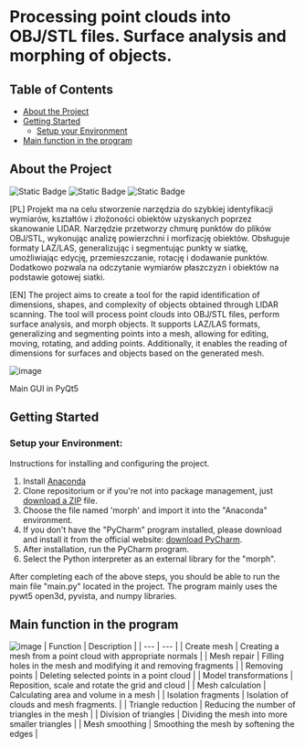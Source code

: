 # Processing point clouds into OBJ/STL files. Surface analysis and morphing of objects.

## Table of Contents
- [About the Project](#about-the-project)
- [Getting Started](#getting-started)
  - [Setup your Environment](#setup-your-environment)
- [Main function in the program](#main-function-in-the-program)




## About the Project

![Static Badge](https://img.shields.io/badge/Python-3.10.13-gray?style=for-the-badge&logo=python&logoColor=yellow&labelColor=black&color=gray)
![Static Badge](https://img.shields.io/badge/Anaconda-3.10-black?style=for-the-badge&logo=anaconda&logoColor=green&labelColor=black&color=gray)
![Static Badge](https://img.shields.io/badge/Open3D-0.18.0-black?style=for-the-badge&logo=open3d&logoColor=green&labelColor=black&color=gray)



[PL]
Projekt ma na celu stworzenie narzędzia do szybkiej identyfikacji wymiarów, kształtów i złożoności obiektów uzyskanych poprzez skanowanie LIDAR. Narzędzie przetworzy chmurę punktów do plików OBJ/STL, wykonując analizę powierzchni i morfizację obiektów. Obsługuje formaty LAZ/LAS, generalizując i segmentując punkty w siatkę, umożliwiając edycję, przemieszczanie, rotację i dodawanie punktów. Dodatkowo pozwala na odczytanie wymiarów płaszczyzn i obiektów na podstawie gotowej siatki.

[EN]
The project aims to create a tool for the rapid identification of dimensions, shapes, and complexity of objects obtained through LIDAR scanning. The tool will process point clouds into OBJ/STL files, perform surface analysis, and morph objects. It supports LAZ/LAS formats, generalizing and segmenting points into a mesh, allowing for editing, moving, rotating, and adding points. Additionally, it enables the reading of dimensions for surfaces and objects based on the generated mesh.





![image](https://lh3.googleusercontent.com/fife/ALs6j_FbX1NBNGwgazGu4gD4IoCNGGeLHW5wDDJsWDI8aplwjkjI3RvdxTof8U0cveHQl6-YvCMfE0HFBDeuAoPBGtsgEIXafmH4cwpcX_GPDScRqiEZjFCPDTRnS61HsMM8jzPdDnZ4t702lkiH3JUGEjDY8rpEII-JNEQpiE-t24sRC86NH1ijy3SiOZE_-anEDhj2qljQg5vcc8l3n0CZn1WdVT3W-VWl0bT6PG2imnqPDj0NAh2rU2GeLNo_ECQ26gqdjhZWQmo20a4QnK4AYQ7q0LAe6FCtj0WDizX1puDsuS2gU9_UGmAMzoFjV68ZHl382AgJU-zwx6y_y6G-ipJJo3JGCcpCBGBaxdPTnFHH2cWIhwjh5KyjxucMnRxh7gnKK-QxhKgm6oRZY2v47GfTeCmVdDBzvIIey1L2201dOKMyJvuekNDaA2mX1OonoZBKkGN_wCSSpghrGtwpWV-iQgYY3gYuHcwdSddB_jlMEnzGGIiOeYXW-nbqiPwcN_0BggPKhhJoSLFkmw0p-l4i3uEsgdYal0A41l6NUoDq0zPUV9tuQXmn1NKqgFZPa7K_jXDzr5UNMIF5iuOw5vJ0F7mld8GzLroXupL4Vz44xGaoTlwt3nzRfa8BmQCeBKKBkwqGcQ1eKCCE5m36lUPAJllabTwG3J9Dj0MFCI1PvxWY63SrjuMlA3AQxHMXUC0rB3-OUWcEvZq8Hg3lUuI5FMnvEkrZAVBeu91oNx0YqJe-_oeLBAsu4DcKcaac52qxIdwNYHpNulYUvPnWbQES75Lhtj8qhaZcGNYeZNEUr16LSUCeWRRZv9Wm8Ksg93yZcjvXsf1gUJ5DbaU2BMpvMB0cuurH05hEfKVtQDNmPfyhdkYc0AaRoHhRA1q8bx62W_nEiBIiPAwXo2KZ8sre3g0XDSHZgOlBL-Ro7BNBhsuWeJva-SQqNFn3cWZ5wMZmCUVjKwcMK-wcbEJPqbFQO2Dfc7ccyrMypKk_ZcMLQJTFUSsGci6PTdnTcmqZzNLG1r4-ACu8NXdXeaF1vSzSCSbcJXHcEvE5ozStlk-jxWqJQrkNBzD4hgygRnRftCGcRX3vw0wrKLInMyYOIoFiVhpAsvVwZrNu4VhIe4mu7QEQ-PgXqQZZrpPP5vYR7EzMhY3FhAouqBe17ll7_QR_DVgpHDFfEgR0xairOzP5_tkEZbk2keKiq-IPu7aljcb0_sNc31wNRwrM0M9YHfpm62qAl_llesc0Ptde6cr3r5D6NTRi762gH1BcWXeKUcg_VzzgYplV6LRhZEDEx7mHkBOUj0OQ8evj6bqQO0fIIKtA0-2LmXEF_qK0tJNlefLfMX0oV3e1nC7varGFnZNNxzFMme-n_1uFZOqXyOjzZ9QVFW3hjxgcUaDJWrtqoK5yQ1QFgNizU3wewsKDYCi7CNmP_3wosLyyL-er3dFBZfBQrWCRdCO0JEwMZ8eAgai-a8XH9y1L-EUDgqOv6KJTgIs-QCYWC7kUlpH5JZYHK76cy4KkntX2AJ_e90KIPqQ45sX4wHO4B8lgZxp3Iu1_b1vzGKf9fbRqD-ko1bXiW7ZItbsfNrn1dFEjLBPha8CiztZ8TWZONQ1sOX5AGgoL1AmtPZZSCKnpP_wcLxL2g9PeGRPVFg=w1920-h912)

Main GUI in PyQt5


## Getting Started
### Setup your Environment:
Instructions for installing and configuring the project.

1. Install [Anaconda](https://www.anaconda.com/download)
2. Clone repositorium or if you're not into package management, just [download a ZIP](https://github.com/MateuszRumin/PWSZ_3IS_2024_ZPI_P3_G3/archive/refs/heads/main.zip) file.
3. Choose the file named 'morph' and import it into the "Anaconda" environment.
4. If you don't have the "PyCharm" program installed, please download and install it from the official website: [download PyCharm](https://www.jetbrains.com/pycharm/download/download-thanks.html?platform=windows&code=PCC).
5. After installation, run the PyCharm program.
6. Select the Python interpreter as an external library for the "morph".

After completing each of the above steps, you should be able to run the main file "main.py" located in the project.
The program mainly uses the pywt5 open3d, pyvista, and numpy libraries.

## Main function in the program
![image](https://lh3.googleusercontent.com/fife/ALs6j_FVwEwSn9d6z7EK9ZZ5CjCf3N8XfRCHfaxdHORpdRgoOvgPtZcipZo8hxXPJ4cVNLrj0wApiSqz0nzrJaBYRnKWaEO-Kyv1iKv6dUNnrd4Dv1eyecQzOW4lIO39q5yddWCpBwBahJF0einTtjL1WR-D6Nqsx0eYKjR1jiXWw_21D9DhDx3MIIKimawR4eAHDeSddyF2O1P92xp2nHUFOT1-sHl_FDaTdE2fS771ZswYGgzYnmy5NlMW5PVBfyfNSAfWpsRUq9WZtW7eTcx-cI85nwtdsnP3DpY6ZG1ZT-l9l7Z5SZLra9_4ISwF-hBoIYAtwNWmrEGLSWfMHjJ3YQC9CF2CBSNEDOeqGjbgJ9LYAZY3r2HejUHQxhjEeCLvFJRRTp30ZVIYDG0RkAtf1r3H7pqnPRJCs_5Enpv4oo_FUa9ANXb0iE1GXAHrT1hHmsvJ8TPzWscGgdZ200QVnHMLAUsBMGVMF5V3A3WzwyTJx-nrto7lY-J96LqBp0WoEJJkq5N5VqCUFHYHtLXUnpFHrMHylWWjoQK1frff2eX545B5usPbqDygib3xDhI2taNz-MhRqEdKDOQjBGSXrd3y2XPBGUpWq60PAbgI6ZXXK1V-VIFnAwxnGKcUmlAX_C-7BPpJFXlUHrkl9v3wdtuFexJqj0x4hf64w36AhzyjOpu9ybqd3NY0jyK0yb188rAfRDZNdKIJ5v4ElxN_Mj60EVWQzgqk3XkYgHm9V_PqvBSFBFZk6hh5fyaAHXBMTB7rzu0mPw1riNey-TnSslO3ZcDQjk2684UmKkumWXceA4jYFdi4d7gvyK7MxRQmivW5NwgedEbV3DNwIT_cHbYq_h8LVWxAma8AgnLwdUwYThjwxF5k_Rb9SdOtGs9ROgqaVkKE3asq4_7KArcUIuE8Qwi51yFZjYHPcvrEeWHUC_W1SKtG17256XourgJHMvB8vUi4JZJqTN0c6oiUTzEFcYOxRxuQn4CYULjQzyQCc2GlSVqS1Yj_VsuMJf9T5HZSx4TAPn2e_NsZgQ0YKxzdBbxpNzZzFpoovjDSbSOGDQg_r4O5hpbzW1ObW_pwX6VeZmWTtVSguNC1PgvXwBj2LPsrthExAFiNComxcIVS53K8olfV1axgS9qnrrJ95UkwO8GFdjDpcvFA5iX0k9YJ-3srRZ307ZMzgCbpgHbHSWlbjmFgkMyCN_zdSWa4e4qsZmtYe1-TSD2iH4kTDclX4vleR1u7srcLlN8RAwfxFFt5WKCIcR_6tDRPcZJFFC4IFnDM2ZbwZfAOFr0CaS1yyrDrNsMs_bKwpbQKSko4HYtG54-Z22Ag7Iqc5_oAW4ZtTJmNSTX4zAexINcYYwXhAWsRyhIAfZqV4R0TZ1VPBxko3vLm14pcgFTRZkeDw4CBZJ1h_thivdRzSHJ-Bj0ICWwgY0t5tQvlBntad96vEBf3aDz_n2DA7OOaVW7-m5B960BCMTTeBJLttZ8-oXhM746-pL53wSN3ZmKryPJS94gnI4Xsuv01aeKtNNsG--BLuTgM5_kvodAxzkvc_XOEVlqq_H1fnsJDF__fbfRN-f5IPdFycocuiRSabEmI8jYSkQ3YtBbDEno5T56YZt5cRGCBnsE517eiDCzOq3wjcBze4R7S=w1920-h912)
| Function | Description |
| --- | --- |
| Create mesh | Creating a mesh from a point cloud with appropriate normals |
| Mesh repair | Filling holes in the mesh and modifying it and removing fragments |
| Removing points | Deleting selected points in a point cloud |
| Model transformations | Reposition, scale and rotate the grid and cloud |
| Mesh calculation | Calculating area and volume in a mesh |
| Isolation fragments | Isolation of clouds and mesh fragments. |
| Triangle reduction | Reducing the number of triangles in the mesh |
| Division of triangles | Dividing the mesh into more smaller triangles |
| Mesh smoothing | Smoothing the mesh by softening the edges |



